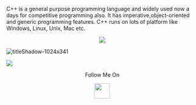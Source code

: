 C++ is a general purpose programming language and widely used now a days for competitive programming also. It has imperative,object-oriented and generic programming features. C++ runs on lots of platform like Windows, Linux, Unix, Mac etc.
</p> 
<p align="center"><img src="https://img.shields.io/badge/Author-adityamangal-green.svg"> 
</p>

![titleShadow-1024x341](https://user-images.githubusercontent.com/68494604/92635023-ccc9b500-f2f2-11ea-92b0-3443afeed3fe.png)

<img src="https://github-readme-stats.vercel.app/api?username=adityamangal1&&show_icons=true&title_color=ffffff&icon_color=bb2acf&text_color=daf7dc&bg_color=ffba2c">
<p align="center">
  Follow Me On
</p>
<p align="center">
  <a href="https://www.instagram.com/adityamangal/">
    <img src="http://clipart-library.com/images_k/instagram-png-transparent/instagram-png-transparent-16.png" width="40" height="40">
    </a>
</p>
